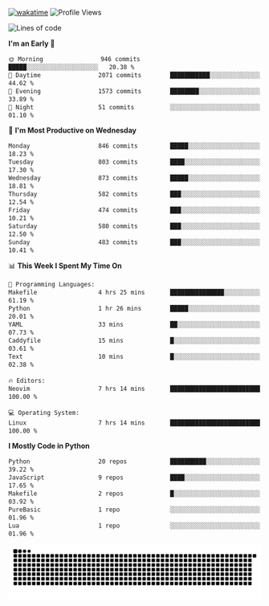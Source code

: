 [![wakatime](https://wakatime.com/badge/user/b920b284-3cde-4cd4-b72e-f7f22d050b16.svg)](https://wakatime.com/@b920b284-3cde-4cd4-b72e-f7f22d050b16)
![Profile Views](http://img.shields.io/badge/Profile%20Views-4586-blue)
<!--START_SECTION:waka-->
![Lines of code](https://img.shields.io/badge/From%20Hello%20World%20I%27ve%20Written-6.4%20million%20lines%20of%20code-blue)

**I'm an Early 🐤** 

```text
🌞 Morning                946 commits         █████░░░░░░░░░░░░░░░░░░░░   20.38 % 
🌆 Daytime                2071 commits        ███████████░░░░░░░░░░░░░░   44.62 % 
🌃 Evening                1573 commits        ████████░░░░░░░░░░░░░░░░░   33.89 % 
🌙 Night                  51 commits          ░░░░░░░░░░░░░░░░░░░░░░░░░   01.10 % 
```
📅 **I'm Most Productive on Wednesday** 

```text
Monday                   846 commits         █████░░░░░░░░░░░░░░░░░░░░   18.23 % 
Tuesday                  803 commits         ████░░░░░░░░░░░░░░░░░░░░░   17.30 % 
Wednesday                873 commits         █████░░░░░░░░░░░░░░░░░░░░   18.81 % 
Thursday                 582 commits         ███░░░░░░░░░░░░░░░░░░░░░░   12.54 % 
Friday                   474 commits         ███░░░░░░░░░░░░░░░░░░░░░░   10.21 % 
Saturday                 580 commits         ███░░░░░░░░░░░░░░░░░░░░░░   12.50 % 
Sunday                   483 commits         ███░░░░░░░░░░░░░░░░░░░░░░   10.41 % 
```


📊 **This Week I Spent My Time On** 

```text
💬 Programming Languages: 
Makefile                 4 hrs 25 mins       ███████████████░░░░░░░░░░   61.19 % 
Python                   1 hr 26 mins        █████░░░░░░░░░░░░░░░░░░░░   20.01 % 
YAML                     33 mins             ██░░░░░░░░░░░░░░░░░░░░░░░   07.73 % 
Caddyfile                15 mins             █░░░░░░░░░░░░░░░░░░░░░░░░   03.61 % 
Text                     10 mins             █░░░░░░░░░░░░░░░░░░░░░░░░   02.38 % 

🔥 Editors: 
Neovim                   7 hrs 14 mins       █████████████████████████   100.00 % 

💻 Operating System: 
Linux                    7 hrs 14 mins       █████████████████████████   100.00 % 
```

**I Mostly Code in Python** 

```text
Python                   20 repos            ██████████░░░░░░░░░░░░░░░   39.22 % 
JavaScript               9 repos             ████░░░░░░░░░░░░░░░░░░░░░   17.65 % 
Makefile                 2 repos             █░░░░░░░░░░░░░░░░░░░░░░░░   03.92 % 
PureBasic                1 repo              ░░░░░░░░░░░░░░░░░░░░░░░░░   01.96 % 
Lua                      1 repo              ░░░░░░░░░░░░░░░░░░░░░░░░░   01.96 % 
```




<!--END_SECTION:waka-->
![Snake animation](https://raw.githubusercontent.com/timmypidashev/timmypidashev/main/commits.svg)
